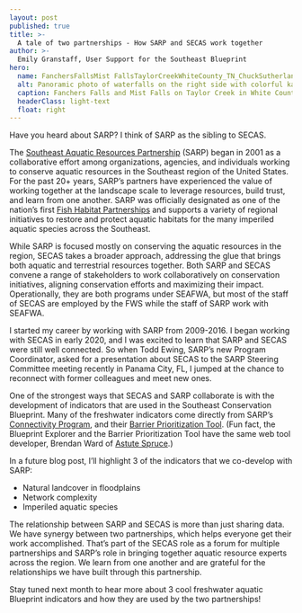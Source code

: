 ```yaml
---
layout: post
published: true
title: >-
  A tale of two partnerships - How SARP and SECAS work together
author: >-
  Emily Granstaff, User Support for the Southeast Blueprint
hero:
  name: FanchersFallsMist FallsTaylorCreekWhiteCounty_TN_ChuckSutherlandFlickr_coypright_usedwithpermission.jpg
  alt: Panoramic photo of waterfalls on the right side with colorful kayaks beached on a rocky shore on the left side.
  caption: Fanchers Falls and Mist Falls on Taylor Creek in White County, TN. <a href="https://www.flickr.com/photos/chucksutherland/52024055322/">Photo</a> by Chuck Sutherland, Flickr. Used with permission, all rights reserved.
  headerClass: light-text
  float: right
---
```

Have you heard about SARP? I think of SARP as the sibling to SECAS. 

The [Southeast Aquatic Resources Partnership](https://southeastaquatics.net/) (SARP) began in 2001 as a collaborative effort among organizations, agencies, and individuals working to conserve aquatic resources in the Southeast region of the United States. For the past 20+ years, SARP’s partners have experienced the value of working together at the landscape scale to leverage resources, build trust, and learn from one another. SARP was officially designated as one of the nation’s first [Fish Habitat Partnerships](https://www.fishhabitat.org/) and supports a variety of regional initiatives to restore and protect aquatic habitats for the many imperiled aquatic species across the Southeast.<!--more-->

While SARP is focused mostly on conserving the aquatic resources in the region, SECAS takes a broader approach, addressing the glue that brings both aquatic and terrestrial resources together. Both SARP and SECAS convene a range of stakeholders to work collaboratively on conservation initiatives, aligning conservation efforts and maximizing their impact. Operationally, they are both programs under SEAFWA, but most of the staff of SECAS are employed by the FWS while the staff of SARP work with SEAFWA.

I started my career by working with SARP from 2009-2016. I began working with SECAS in early 2020, and I was excited to learn that SARP and SECAS were still well connected. So when Todd Ewing, SARP’s new Program Coordinator, asked for a presentation about SECAS to the SARP Steering Committee meeting recently in Panama City, FL, I jumped at the chance to reconnect with former colleagues and meet new ones.

One of the strongest ways that SECAS and SARP collaborate is with the development of indicators that are used in the Southeast Conservation Blueprint. Many of the freshwater indicators come directly from SARP’s [Connectivity Program](https://southeastaquatics.net/sarps-programs/aquatic-connectivity-program-act), and their [Barrier Prioritization Tool](https://connectivity.sarpdata.com/). (Fun fact, the Blueprint Explorer and the Barrier Prioritization Tool have the same web tool developer, Brendan Ward of [Astute Spruce](https://astutespruce.com/).)

In a future blog post, I’ll highlight 3 of the indicators that we co-develop with SARP: 

- Natural landcover in floodplains
- Network complexity
- Imperiled aquatic species

The relationship between SARP and SECAS is more than just sharing data. We have synergy between two partnerships, which helps everyone get their work accomplished. That’s part of the SECAS role as a forum for multiple partnerships and SARP’s role in bringing together aquatic resource experts across the region. We learn from one another and are grateful for the relationships we have built through this partnership.

Stay tuned next month to hear more about 3 cool freshwater aquatic Blueprint indicators and how they are used by the two partnerships!
